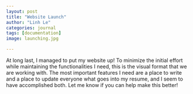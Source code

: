 ```yaml
---
layout: post
title: "Website Launch"
author: "Linh Le"
categories: journal
tags: [documentation]
image: launching.jpg

---
```

At long last, I managed to put my website up! To minimize the initial effort while maintaining the functionalities I need, this is the visual format that we are working with. The most important features I need are a place to write and a place to update everyone what goes into my resume, and I seem to have accomplished both. Let me know if you can help make this better!